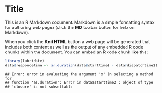 Title
========================================================

This is an R Markdown document. Markdown is a simple formatting syntax for authoring web pages (click the **MD** toolbar button for help on Markdown).

When you click the **Knit HTML** button a web page will be generated that includes both content as well as the output of any embedded R code chunks within the document. You can embed an R code chunk like this:


```r
library(lubridate)
data$responcetime <- as.duration(data$starttime2 - data$dispatchtime2)
```

```
## Error: error in evaluating the argument 'x' in selecting a method for
## function 'as.duration': Error in data$starttime2 : object of type
## 'closure' is not subsettable
```



